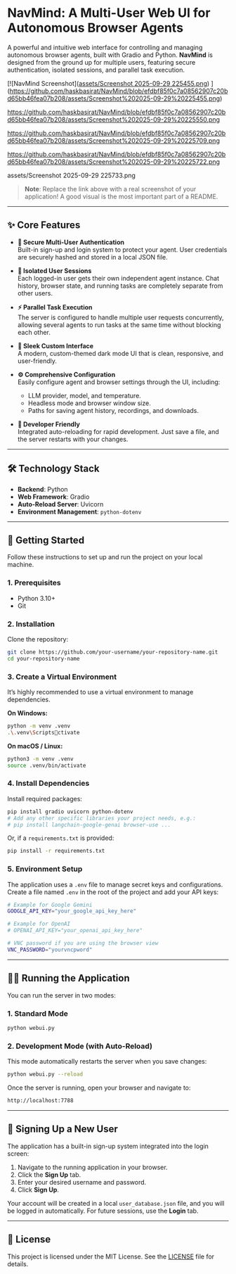 # NavMind: A Multi-User Web UI for Autonomous Browser Agents

A powerful and intuitive web interface for controlling and managing autonomous browser agents, built with Gradio and Python. **NavMind** is designed from the ground up for multiple users, featuring secure authentication, isolated sessions, and parallel task execution.

[![NavMind Screenshot]([assets/Screenshot 2025-09-29 225455.png](https://github.com/haskbasirat/NavMind/blob/efdbf85f0c7a08562907c20bd65bb46fea07b208/assets/Screenshot%202025-09-29%20225455.png))
](https://github.com/haskbasirat/NavMind/blob/efdbf85f0c7a08562907c20bd65bb46fea07b208/assets/Screenshot%202025-09-29%20225455.png)

https://github.com/haskbasirat/NavMind/blob/efdbf85f0c7a08562907c20bd65bb46fea07b208/assets/Screenshot%202025-09-29%20225550.png

https://github.com/haskbasirat/NavMind/blob/efdbf85f0c7a08562907c20bd65bb46fea07b208/assets/Screenshot%202025-09-29%20225709.png

https://github.com/haskbasirat/NavMind/blob/efdbf85f0c7a08562907c20bd65bb46fea07b208/assets/Screenshot%202025-09-29%20225722.png

assets/Screenshot 2025-09-29 225733.png

> **Note**: Replace the link above with a real screenshot of your application! A good visual is the most important part of a README.

---

## ✨ Core Features

- **🔐 Secure Multi-User Authentication**  
  Built-in sign-up and login system to protect your agent. User credentials are securely hashed and stored in a local JSON file.

- **👤 Isolated User Sessions**  
  Each logged-in user gets their own independent agent instance. Chat history, browser state, and running tasks are completely separate from other users.

- **⚡ Parallel Task Execution**  
  The server is configured to handle multiple user requests concurrently, allowing several agents to run tasks at the same time without blocking each other.

- **🎨 Sleek Custom Interface**  
  A modern, custom-themed dark mode UI that is clean, responsive, and user-friendly.

- **⚙️ Comprehensive Configuration**  
  Easily configure agent and browser settings through the UI, including:
  - LLM provider, model, and temperature.
  - Headless mode and browser window size.
  - Paths for saving agent history, recordings, and downloads.

- **🚀 Developer Friendly**  
  Integrated auto-reloading for rapid development. Just save a file, and the server restarts with your changes.

---

## 🛠️ Technology Stack

- **Backend**: Python  
- **Web Framework**: Gradio  
- **Auto-Reload Server**: Uvicorn  
- **Environment Management**: `python-dotenv`  

---

## 🚀 Getting Started

Follow these instructions to set up and run the project on your local machine.

### 1. Prerequisites

- Python 3.10+  
- Git  

### 2. Installation

Clone the repository:

```bash
git clone https://github.com/your-username/your-repository-name.git
cd your-repository-name
```

### 3. Create a Virtual Environment

It’s highly recommended to use a virtual environment to manage dependencies.

**On Windows:**
```bash
python -m venv .venv
.\.venv\Scriptsctivate
```

**On macOS / Linux:**
```bash
python3 -m venv .venv
source .venv/bin/activate
```

### 4. Install Dependencies

Install required packages:

```bash
pip install gradio uvicorn python-dotenv
# Add any other specific libraries your project needs, e.g.:
# pip install langchain-google-genai browser-use ...
```

Or, if a `requirements.txt` is provided:

```bash
pip install -r requirements.txt
```

### 5. Environment Setup

The application uses a `.env` file to manage secret keys and configurations.  
Create a file named `.env` in the root of the project and add your API keys:

```bash
# Example for Google Gemini
GOOGLE_API_KEY="your_google_api_key_here"

# Example for OpenAI
# OPENAI_API_KEY="your_openai_api_key_here"

# VNC password if you are using the browser view
VNC_PASSWORD="yourvncpword"
```

---

## 🏃‍♀️ Running the Application

You can run the server in two modes:

### 1. Standard Mode
```bash
python webui.py
```

### 2. Development Mode (with Auto-Reload)
This mode automatically restarts the server when you save changes:

```bash
python webui.py --reload
```

Once the server is running, open your browser and navigate to:

```bash
http://localhost:7788
```

---

## 👤 Signing Up a New User

The application has a built-in sign-up system integrated into the login screen:

1. Navigate to the running application in your browser.  
2. Click the **Sign Up** tab.  
3. Enter your desired username and password.  
4. Click **Sign Up**.  

Your account will be created in a local `user_database.json` file, and you will be logged in automatically. For future sessions, use the **Login** tab.

---

## 📄 License

This project is licensed under the MIT License. See the [LICENSE](LICENSE) file for details.


